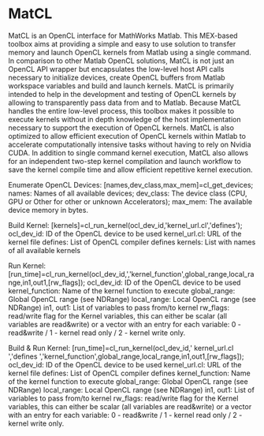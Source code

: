 # MatCL
MatCL is an OpenCL interface for MathWorks Matlab. This MEX-based toolbox aims at providing a simple and easy to use solution to transfer memory and launch OpenCL kernels from Matlab using a single command.
In comparison to other Matlab OpenCL solutions, MatCL is not just an OpenCL API wrapper but encapsulates the low-level host API calls necessary to initialize devices, create OpenCL buffers from Matlab workspace variables and build and launch kernels.
MatCL is primarily intended to help in the development and testing of OpenCL kernels by allowing to transparently pass data from and to Matlab. 
Because MatCL handles the entire low-level process, this toolbox makes it possible to execute kernels without in depth knowledge of the host implementation necessary to support the execution of OpenCL kernels.
MatCL is also optimized to allow efficient execution of OpenCL kernels within Matlab to accelerate computationally intensive tasks without having to rely on Nvidia CUDA. In addition to single command kernel execution, MatCL also allows for an independent two-step kernel compilation and launch workflow to save the kernel compile time and allow efficient repetitive kernel execution. 


Enumerate OpenCL Devices:
[names,dev_class,max_mem]=cl_get_devices;
names: Names of all available devices;
dev_class: The device class (CPU, GPU or Other for other or unknown Accelerators);
max_mem: The available device memory in bytes. 

Build Kernel:
[kernels]=cl_run_kernel(ocl_dev_id,'kernel_url.cl','defines');
ocl_dev_id: ID of the OpenCL device to be used
kernel_url.cl: URL of the kernel file
defines: List of OpenCL compiler defines
kernels: List with names of all available kernels

Run Kernel:
[run_time]=cl_run_kernel(ocl_dev_id,','kernel_function',global_range,local_range,in1,out1,[rw_flags]);
ocl_dev_id: ID of the OpenCL device to be used
kernel_function: Name of the kernel function to execute
global_range: Global OpenCL range (see NDRange)
local_range: Local OpenCL range (see NDRange)
in1, out1: List of variables to pass from/to kernel
rw_flags: read/write flag for the Kernel variables, this can either be scalar (all variables are read&write) or a vector with an entry for each variable: 0 - read&write / 1 - kernel read only / 2 - kernel write only.

Build & Run Kernel:
[run_time]=cl_run_kernel(ocl_dev_id,' kernel_url.cl ','defines ','kernel_function',global_range,local_range,in1,out1,[rw_flags]);
ocl_dev_id: ID of the OpenCL device to be used
kernel_url.cl: URL of the kernel file
defines: List of OpenCL compiler defines
kernel_function: Name of the kernel function to execute
global_range: Global OpenCL range (see NDRange)
local_range: Local OpenCL range (see NDRange)
in1, out1: List of variables to pass from/to kernel
rw_flags: read/write flag for the Kernel variables, this can either be scalar (all variables are read&write) or a vector with an entry for each variable: 0 - read&write / 1 - kernel read only / 2 - kernel write only.

